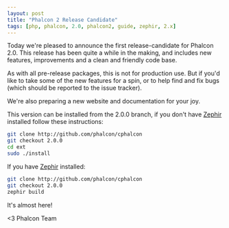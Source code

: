 ```yaml
---
layout: post
title: "Phalcon 2 Release Candidate"
tags: [php, phalcon, 2.0, phalcon2, guide, zephir, 2.x]
---
```


Today we're pleased to announce the first release-candidate for Phalcon 2.0. This release has been quite a while in the making, and includes new features, improvements and a clean and friendly code base.

As with all pre-release packages, this is not for production use. But if you'd like to take some of the new features for a spin, or to help find and fix bugs (which should be reported to the issue tracker).

<!--more-->
We're also preparing a new website and documentation for your joy.

This version can be installed from the 2.0.0 branch, if you don't have [Zephir](http://zephir-lang.com) installed follow these instructions:

```sh
git clone http://github.com/phalcon/cphalcon
git checkout 2.0.0
cd ext
sudo ./install
```

If you have [Zephir](http://zephir-lang.com) installed:

```sh
git clone http://github.com/phalcon/cphalcon
git checkout 2.0.0
zephir build
```

It's almost here!


<3 Phalcon Team
